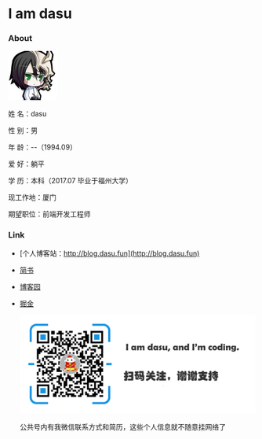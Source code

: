 # I am dasu

### About

<img src="./images/img.jpg" style="zoom:50%;" />

姓        名：dasu																

性        别：男

年        龄：--（1994.09）					  						

爱        好：躺平

学        历：本科（2017.07 毕业于福州大学）			  

现工作地：厦门

期望职位：前端开发工程师


### Link

- [个人博客站：http://blog.dasu.fun](http://blog.dasu.fun)

- [简书]( https://www.jianshu.com/u/bb52a2918096 )

- [博客园]( https://www.cnblogs.com/dasusu/ )

- [掘金](https://juejin.im/user/5ab99dc3f265da239c7b5e76/posts)

  <img src="./images/dasuAndroidTv2.png" alt="微信公众号" style="zoom: 50%;" />

  公共号内有我微信联系方式和简历，这些个人信息就不随意挂网络了